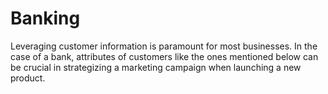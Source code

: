 # Banking
Leveraging customer information is paramount for most businesses. In the case of a bank, attributes of customers like the ones mentioned below can be crucial in strategizing a marketing campaign when launching a new product.
